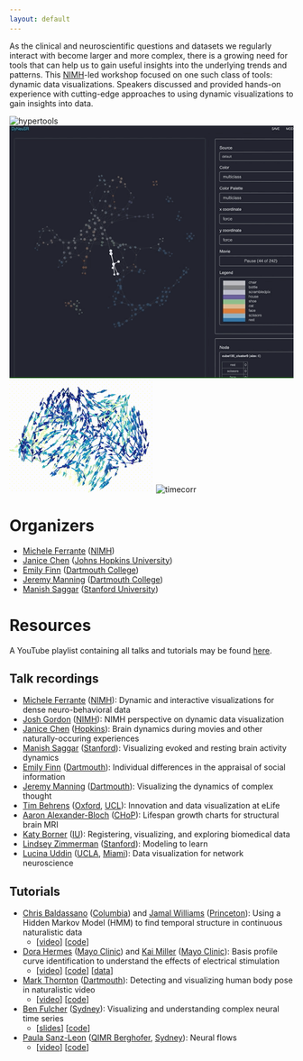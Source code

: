 ```yaml
---
layout: default
---
```


As the clinical and neuroscientific questions and datasets we regularly interact with become larger and more complex, there is a growing need for tools that can help us to gain useful insights into the underlying trends and patterns.  This [NIMH](https://www.nimh.nih.gov/)-led workshop focused on one such class of tools: dynamic data visualizations.  Speakers discussed and provided hands-on experience with cutting-edge approaches to using dynamic visualizations to gain insights into data.

![hypertools](https://raw.githubusercontent.com/dynamicdataviz/dynamicdataviz.github.io/main/img/hypertools.gif) ![dyneusr](https://raw.githubusercontent.com/dynamicdataviz/dynamicdataviz.github.io/main/img/dyneusr.gif) ![neuralflow](https://raw.githubusercontent.com/dynamicdataviz/dynamicdataviz.github.io/main/img/neural_flow.gif) ![timecorr](https://raw.githubusercontent.com/dynamicdataviz/dynamicdataviz.github.io/main/img/timecorr.gif)

# Organizers
- [Michele Ferrante](https://www.nimh.nih.gov/about/organization/dnbbs/behavioral-science-and-integrative-neuroscience-research-branch/theoretical-and-computational-neuroscience-program) ([NIMH](https://www.nimh.nih.gov/))
- [Janice Chen](http://jchenlab.johnshopkins.edu/) ([Johns Hopkins University](https://krieger.jhu.edu/))
- [Emily Finn](https://thefinnlab.github.io/) ([Dartmouth College](https://home.dartmouth.edu/))
- [Jeremy Manning](http://www.context-lab.com/) ([Dartmouth College](https://home.dartmouth.edu/))
- [Manish Saggar](https://braindynamicslab.github.io/) ([Stanford University](https://www.stanford.edu/))


# Resources
A YouTube playlist containing all talks and tutorials may be found [here](https://youtube.com/playlist?list=PLjQYT8Fwp987E0tZdeMMgSY0juQmaZ8f0).

## Talk recordings
- [Michele Ferrante](https://youtu.be/43pPzBkF2eI?t=31s) ([NIMH](https://www.nimh.nih.gov/)): Dynamic and interactive visualizations for dense neuro-behavioral data
- [Josh Gordon](https://youtu.be/43pPzBkF2eI?t=19m54s) ([NIMH](https://www.nimh.nih.gov/)): NIMH perspective on dynamic data visualization
- [Janice Chen](https://youtu.be/43pPzBkF2eI?t=22m30s) ([Hopkins](https://krieger.jhu.edu/)): Brain dynamics during movies and other naturally-occuring experiences
- [Manish Saggar](https://youtu.be/43pPzBkF2eI?t=31m57s) ([Stanford](https://www.stanford.edu/)): Visualizing evoked and resting brain activity dynamics
- [Emily Finn](https://youtu.be/43pPzBkF2eI?t=43m6s) ([Dartmouth](https://home.dartmouth.edu/)): Individual differences in the appraisal of social information
- [Jeremy Manning](https://youtu.be/43pPzBkF2eI?t=51m55s) ([Dartmouth](https://home.dartmouth.edu/)): Visualizing the dynamics of complex thought
- [Tim Behrens](https://youtu.be/43pPzBkF2eI?t=62m28s) ([Oxford](https://www.ox.ac.uk/), [UCL](https://www.ucl.ac.uk/)): Innovation and data visualization at eLife
- [Aaron Alexander-Bloch](https://youtu.be/43pPzBkF2eI?t=91m32s) ([CHoP](https://www.chop.edu/)): Lifespan growth charts for structural brain MRI
- [Katy Borner](https://youtu.be/43pPzBkF2eI?t=122m28s) ([IU](https://www.indiana.edu/)): Registering, visualizing, and exploring biomedical data
- [Lindsey Zimmerman](https://youtu.be/43pPzBkF2eI?t=154m13s) ([Stanford](https://www.stanford.edu/)): Modeling to learn
- [Lucina Uddin](https://youtu.be/43pPzBkF2eI?t=187m29s) ([UCLA](https://www.ucla.edu/), [Miami](https://welcome.miami.edu/)): Data visualization for network neuroscience

## Tutorials
- [Chris Baldassano](http://www.dpmlab.org/) ([Columbia](https://www.columbia.edu/)) and [Jamal Williams](https://undergraduateresearch.princeton.edu/jamal-williams) ([Princeton](https://www.princeton.edu/)): Using a Hidden Markov Model (HMM) to find temporal structure in continuous naturalistic data
  - [[video](https://youtu.be/hHQP2hftNcg?t=10m37s)] [[code](https://www.dropbox.com/s/9d0uao5cu37x3e5/final.zip?dl=0)]
- [Dora Hermes](https://www.mayo.edu/research/faculty/hermes-miller-dora-ph-d/bio-20471548) ([Mayo Clinic](https://www.mayoclinic.org/)) and [Kai Miller](https://www.mayoclinic.org/biographies/miller-kai-j-m-d-ph-d/bio-20456021) ([Mayo Clinic](https://www.mayoclinic.org/)): Basis profile curve identification to understand the effects of electrical stimulation
  - [[video](https://youtu.be/PB9UYcQzDfU)] [[code](https://github.com/MultimodalNeuroimagingLab/bpc_jupyter)] [[data](https://openneuro.org/datasets/ds003708)]
- [Mark Thornton](http://scraplab.org/) ([Dartmouth](https://home.dartmouth.edu/)): Detecting and visualizing human body pose in naturalistic video 
  - [[video](https://youtu.be/UfRC3leMTlU?t=4m41s)] [[code](https://colab.research.google.com/drive/1HN2S0zGqOSepLBN5IeJ-jBmzIO4W1aLq?usp=sharing)]
- [Ben Fulcher](https://dynamicsandneuralsystems.github.io/) ([Sydney](https://www.sydney.edu.au/)): Visualizing and understanding complex neural time series 
  - [[slides](https://raw.githubusercontent.com/dynamicdataviz/dynamicdataviz.github.io/main/doc/BFulcher_DiDViz_NIMH.pdf)] [[code](https://github.com/benfulcher/hctsaTutorial_BonnEEG)]
- [Paula Sanz-Leon](https://www.qimrberghofer.edu.au/people/paula-sanz-leon/) ([QIMR Berghofer](https://www.qimrberghofer.edu.au/), [Sydney](https://www.sydney.edu.au/)): Neural flows
  - [[video](https://youtu.be/EKn17BOEQLU)] [[code](https://github.com/brain-modelling-group/neural-flows/tree/master/examples)]
